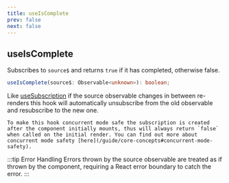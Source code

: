```yaml
---
title: useIsComplete
prev: false
next: false
---
```


## useIsComplete

Subscribes to `source$` and returns `true` if it has completed, otherwise false.

```ts
useIsComplete(source$: Observable<unknown>): boolean;
```

Like [useSubscription](/api/hooks/use-subscription) if the source observable changes in between re-renders this hook will automatically unsubscribe from the old observable and resubscribe to the new one.

```tip Concurrent mode safety
To make this hook concurrent mode safe the subscription is created after the component initially mounts, thus will always return `false` when called on the initial render. You can find out more about concurrent mode safety [here](/guide/core-concepts#concurrent-mode-safety).
```

:::tip Error Handling
Errors thrown by the source observable are treated as if thrown by the component, requiring a React error boundary to catch the error.
:::
